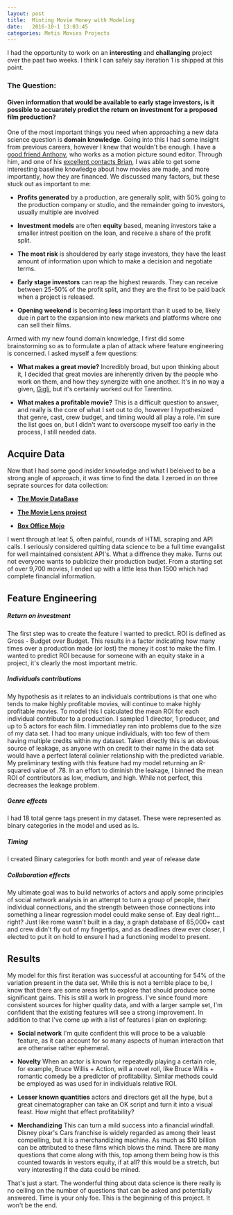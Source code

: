 ```yaml
---
layout: post
title:  Minting Movie Money with Modeling
date:   2016-10-1 13:03:45
categories: Metis Movies Projects
---
```

I had the opportunity to work on an **interesting** and **challanging** project over the past two weeks.  I think I can safely say iteration 1 is shipped at this point.

### The Question:

#### Given information that would be available to early stage investors, is it possible to accuarately predict the return on investment for a proposed film production?


One of the most important things you need when approaching a new data science question is **domain knowledge**.  Going into this I had some insight from previous careers, however I knew that wouldn't be enough.  I have a [good friend Anthony][ant], who works as a motion picture sound editor.  Through him, and one of his [excellent contacts Brian][brian], I was able to get some interesting baseline knowledge about how movies are made, and more importantly,  how they are financed.  We discussed many factors, but these stuck out as important to me:

+ **Profits generated** by a production, are generally split, with 50% going to the production company or studio, and the remainder going to investors, usually multiple are involved 


+ **Investment models** are often **equity** based, meaning investors take a smaller intrest position on the loan, and receive a share of the profit split.


+ **The most risk** is shouldered by early stage investors, they have the least amount of information upon which to make a decision and negotiate terms.


+ **Early stage investors** can reap the highest rewards.  They can receive between 25-50% of the profit split, and they are the first to be paid back when a project is released.


+ **Opening weekend** is becoming **less** important than it used to be, likely due in part to the expansion into new markets and platforms where one can sell their films.


Armed with my new found domain knowledge, I first did some brainstorming so as to formulate a plan of attack where feature engineering is concerned.  I asked myself a few questions:


+ **What makes a great movie?**  Incredibly broad, but upon thinking about it, I decided that great movies are inherently driven by the people who work on them, and how they synergize with one another.  It's in no way a given, [Gigli][G], but it's certainly worked out for Tarentino.


+ **What makes a profitable movie?**  This is a difficult question to answer, and really is the core of what I set out to do, however I hypothesized that genre, cast, crew budget, and timing would all play a role.  I'm sure the list goes on,  but I didn't want to overscope myself too early in the process, I still needed data.


## Acquire Data

Now that I had some good insider knowledge and what I beleived to be a strong angle of approach, it was time to find the data.  I zeroed in on three seprate sources for data collection:


+ **[The Movie DataBase][tmdb]**

+ **[The Movie Lens project][tml]**

+ **[Box Office Mojo][bom]**


I went through at leat 5, often painful, rounds of HTML scraping and API calls. I seriously considered quitting data science to be a full time evangalist for well maintained consistent API's.  What a diffrence they make.  Turns out not everyone wants to publicize their production budjet.  From a starting set of over 9,700 movies, I ended up with a little less than 1500 which had complete financial information.  
 
## Feature Engineering

##### Return on investment
The first step was to create the feature I wanted to predict.  ROI is defined as Gross - Budget over Budget.  This results in a factor indicating how many times over a production made (or lost) the money it cost to make the film.  I wanted to predict ROI because for someone with an equity stake in a project, it's clearly the most important metric.

##### Individuals contributions
My hypothesis as it relates to an individuals contributions is that one who tends to make highly profitable movies, will continue to make highly profitable movies.  To model this I calculated the mean ROI for each individual contributor to a production.  I sampled 1 director, 1 producer, and up to 5 actors for each film.  I immediatley ran into problems due to the size of my data set.  I had too many unique individuals, with too few of them having multiple credits within my dataset.  Taken directly this is an obvious source of leakage, as anyone with on credit to their name in the data set would have a perfect lateral colinier relationship with the predicted variable.  My preliminary testing with this feature had my model returning an R-squared value of .78.  In an effort to diminish the leakage, I binned the mean ROI of contributors as low, medium, and high.  While not perfect, this decreases the leakage problem.


##### Genre effects
I had 18 total genre tags present in my dataset.  These were represented as binary categories in the model and used as is.


##### Timing
I created Binary categories for both month and year of release date


##### Collaboration effects
My ultimate goal was to build networks of actors and apply some principles of social network analysis in an attempt to turn a group of people, their individual connections, and the strength between those connections into something a linear regression model could make sense of.  Eay deal right... right?  Just like rome wasn't built in a day, a graph database of 85,000+ cast and crew didn't fly out of my fingertips, and as deadlines drew ever closer, I elected to put it on hold to ensure I had a functioning model to present.


## Results
My model for this first iteration was successful at accounting for 54% of the variation present in the data set.  While this is not a terrible place to be, I know that there are some areas left to explore that should produce some significant gains.  This is still a work in progress.  I've since found more consistent sources for higher quality data, and with a larger sample set,  I'm confident that the existing features will see a strong improvement.  In addition to that I've come up with a list of features I plan on exploring:

+ **Social network**  I'm quite confident this will proce to be a valuable feature, as it can account for so many aspects of human interaction that are otherwise rather ephemeral. 


+ **Novelty** When an actor is known for repeatedly playing a certain role, for example, Bruce Willis + Action, will a novel roll, like Bruce Willis + romantic comedy be a predictor of profitability.  Similar methods could be employed as was used for in individuals relative ROI.

+ **Lesser known quantities**  actors and directors get all the hype, but a great cinematographer can take an OK script and turn it into a visual feast.  How might that effect profitability?


+ **Merchandizing**  This can turn a mild success into a financial windfall.  Disney pixar's Cars franchise is widely regarded as among their least compelling, but it is a merchandizing machine.  As much as $10 billion can be attributed to these films which blows the mind.  There are many questions that come along with this, top among them being how is this counted towards in vestors equity, if at all?  this would be a stretch, but very interesting if the data could be mined.


That's just a start.  The wonderful thing about data science is there really is no ceiling on the number of questions that can be asked and potentially answered.  Time is your only foe.  This is the beginning of this project.  It won't be the end.





[ant]: http://www.imdb.com/name/nm7153169/?ref_=fn_al_nm_3
[brian]:[http://www.imdb.com/name/nm1014073/]
[G]:[https://en.wikipedia.org/wiki/Gigli]
[tmdb]:[https://www.themoviedb.org/]
[tml]:[http://grouplens.org/datasets/movielens/]
[bom]:[http://www.boxofficemojo.com/]
